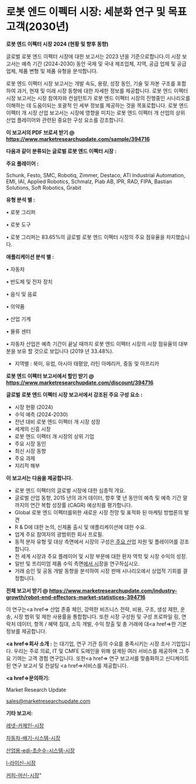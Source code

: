 # 로봇 엔드 이펙터 시장: 세분화 연구 및 목표 고객(2030년)

<strong>로봇 엔드 이펙터 시장 2024 (현황 및 향후 동향)</strong>

글로벌 로봇 엔드 이펙터 시장에 대한 보고서는 2023 년을 기준으로합니다.이 시장 보고서는 예측 기간 (2024-2030) 동안 국제 및 국내 제조업체, 지역, 공급 업체 및 공급 업체, 제품 변형 및 제품 유형을 분석합니다.

로봇 엔드 이펙터 시장 보고서는 개발 속도, 용량, 성장 동인, 기술 및 자본 구조를 포함하여 과거, 현재 및 미래 시장 동향에 대한 자세한 정보를 제공합니다. 로봇 엔드 이펙터 시장 보고서는 시장 참여자와 컨설턴트가 로봇 엔드 이펙터 시장의 진행중인 시나리오를 이해하는 데 도움이되는 포괄적 인 세부 정보를 제공하는 것을 목표로합니다. 로봇 엔드 이펙터 개 시장 산업 보고서는 시장에 영향을 미치는 로봇 엔드 이펙터 개 산업의 상위 산업 플레이어와 관련된 중요한 구성 요소를 강조합니다.



<strong>이 보고서의 PDF 브로셔 받기 @ <a href=https://www.marketresearchupdate.com/sample/394716>https://www.marketresearchupdate.com/sample/394716</a></strong>



<strong>다음과 같이 분류되는 글로벌 로봇 엔드 이펙터 시장 :</strong>



<strong>주요 플레이어 :</strong>

Schunk, Festo, SMC, Robotiq, Zimmer, Destaco, ATI Industrial Automation, EMI, IAI, Applied Robotics, Schmalz, Piab AB, IPR, RAD, FIPA, Bastian Solutions, Soft Robotics, Grabit



<strong>유형 분석 별 :</strong>

• 로봇 그리퍼

• 로봇 도구

• 로봇 그리퍼는 83.65%의 글로벌 로봇 엔드 이펙터 시장의 주요 점유율을 차지했습니다.



<strong>애플리케이션 분석 별 :</strong>

• 자동차

• 반도체 및 전자 장치

• 음식 및 음료

• 의약품

• 산업 기계

• 물류 센터

• 자동차 산업은 예측 기간이 끝날 때까지 로봇 엔드 이펙터 시장의 시장 점유율의 대부분을 보유 할 것으로 보입니다 (2019 년 33.48%).

<ul>
  <li>지역별 : 북미, 유럽, 아시아 태평양, 라틴 아메리카, 중동 및 아프리카</li>
</ul>


<strong>로봇 엔드 이펙터 보고서에서 할인 받기 @ <a href=https://www.marketresearchupdate.com/discount/394716>https://www.marketresearchupdate.com/discount/394716</a></strong>



<strong>글로벌 로봇 엔드 이펙터 시장 보고서에서 강조된 주요 구성 요소 :</strong>
<ul>
  <li>시장 현황 (2024)</li>
  <li>수익 예측 (2024-2030)</li>
  <li>전년 대비 로봇 엔드 이펙터 개 시장 성장</li>
  <li>세계의 신흥 시장</li>
  <li>로봇 엔드 이펙터 개 시장의 상위 기업</li>
  <li>주요 시장 동인</li>
  <li>최신 시장 동향</li>
  <li>주요 과제</li>
  <li>지리적 해부</li>
</ul>


<strong>이 보고서는 다음을 제공합니다.</strong>
<ul>
  <li>로봇 엔드 이펙터의 글로벌 시장에 대한 심층적 개요.</li>
  <li>글로벌 산업 동향, 2015 년의 과거 데이터, 향후 몇 년 동안의 예측 및 예측 기간 말까지의 연간 복합 성장률 (CAGR) 예상치를 평가합니다.</li>
  <li>Global 로봇 엔드 이펙터를위한 새로운 시장 전망 및 표적화 된 마케팅 방법론의 발견</li>
  <li>R &amp; D에 대한 논의, 신제품 출시 및 애플리케이션에 대한 수요.</li>
  <li>업계 주요 참여자의 광범위한 회사 프로필.</li>
  <li>동적 분자 유형 및 대상 측면에서 시장의 구성은<a href=> 주요 산</a>업 자원 및 플레이어를 강조합니다.</li>
  <li>전 세계 시장과 주요 플레이어 및 시장 부문에 대한 환자 역학 및 시장 수익의 성장.</li>
  <li>일반 및 프리미엄 제품 수익 측면<a href=>에서 시</a>장을 연구하십시오.</li>
  <li>거래 승인 및 공동 개발 동향을 분석하여 시장 판매 시나리오에서 상업적 기회를 결정합니다.</li>
</ul>



<strong>전체 보고서 받기 @ <a href=https://www.marketresearchupdate.com/industry-growth/robot-end-effectors-market-statistices-394716>https://www.marketresearchupdate.com/industry-growth/robot-end-effectors-market-statistices-394716</a></strong>

이 연구는<a href=> 산업 존중</a> 체인, 강력한 비즈니스 전략, 비용, 구조, 생성 제한, 운송, 시장 범위 및 제한 사용률을 통합합니다. 또한 시장 구성원 및 구성 프로파일 링, 연락처 데이터, 항목 / 혜택 침대, 소득 개발, 수익 창출 및 총 거래에 대<a href=>한 기본 </a>정보를 제공합니다.



<strong><a href=>회사 소</a>개 :</strong>
는 대기업, 연구 기관 등의 수요를 충족시키는 시장 조사 기업입니다. 우리는 주로 의료, IT 및 CMFE 도메인을 위해 설계된 여러 서비스를 제공하며 그 주요 기여는 고객 경험 연구입니다. 또한<a href=> 연구 보</a>고서를 맞춤화하고 신디케이트 된 연구 보고서 및 컨설팅 <a href=>서비스</a>를 제공합니다.



<strong><a href=>문의하기:</a></strong>

Market Research Update

sales@marketresearchupdate.com



<strong>기타 보고서:</strong>

<a href=https://www.linkedin.com/pulse/레넷-카제인-시장-세분화-연구-및-목표-고객2029년-isdailynews/>레넷-카제인-시장</a>

<a href=https://www.linkedin.com/pulse/자동차-배기-시스템-시장-진입-전략-및-위험-평가2029년-trend-tracking-tips-360-analysis-i9y4f/>자동차-배기-시스템-시장</a>

<a href=https://www.linkedin.com/pulse/산업용-edi-초순수-시스템-시장-규모-및-성장-2023-trendsetters-talk-360-analysis-xfupf/>산업용-edi-초순수-시스템-시장</a>

<a href=https://www.linkedin.com/pulse/l-라이신-시장-규모-및-성장-2023-data-dive-diaries-24-analysis-aup8f/>l-라이신-시장</a>

<a href=https://www.linkedin.com/pulse/커피-머신-시장-세분화-연구-및-목표-고객2029년-data-dive-diaries-24-analysis-mpryf/>커피-머신-시장</a>"
